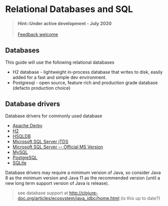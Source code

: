 # Relational Databases and SQL
> #### Hint::Under active development - July 2020
> [Feedback welcome](https://github.com/practicalli/clojure-webapps-content/issues)

## Databases
This guide will use the following relational databases

* H2 database - lightweight in-process database that writes to disk, easily added for a fast and simple dev environment.
* Postgresql - open source, feature rich and production grade database (defacto production choice)


## Database drivers
Database drivers for commonly used database

* [Apache Derby](http://search.maven.org/#search%7Cgav%7C1%7Cg%3A%22org.apache.derby%22%20AND%20a%3A%22derby%22)
* [H2](http://search.maven.org/#search%7Cgav%7C1%7Cg%3A%22com.h2database%22%20AND%20a%3A%22h2%22)
* [HSQLDB](http://search.maven.org/#search%7Cgav%7C1%7Cg%3A%22hsqldb%22%20AND%20a%3A%22hsqldb%22)
* [Microsoft SQL Server jTDS](http://search.maven.org/#search%7Cgav%7C1%7Cg%3A%22net.sourceforge.jtds%22%20AND%20a%3A%22jtds%22)
* [Microsoft SQL Server -- Official MS Version](http://search.maven.org/#search%7Cga%7C1%7Cg%3A%22com.microsoft.sqlserver%22%20AND%20a%3A%22mssql-jdbc%22)
* [MySQL](http://search.maven.org/#search%7Cgav%7C1%7Cg%3A%22mysql%22%20AND%20a%3A%22mysql-connector-java%22)
* [PostgreSQL](http://search.maven.org/#search%7Cgav%7C1%7Cg%3A%22org.postgresql%22%20AND%20a%3A%22postgresql%22)
* [SQLite](http://search.maven.org/#search%7Cgav%7C1%7Cg%3A%22org.xerial%22%20AND%20a%3A%22sqlite-jdbc%22)

Database drivers may require a minimum version of Java, so consider Java 8 as the minimum version and Java 11 as the recommended version (until a new long term support version of Java is release).


> see database support at http://clojure-doc.org/articles/ecosystem/java_jdbc/home.html  (is this up to date?)


<!-- ## Reuse connections and connection pooling -->
<!-- SQL queries should reuse connections rather that starting a new connection each time, as this is an expensive operation. -->

<!-- http://clojure-doc.org/articles/ecosystem/java_jdbc/reusing_connections.html -->


<!-- Connection pooling use case: -->
<!-- Financial services corporation using HikariCP connection pool with Oracle DB, establishing a 32 channel connection pool to pull in data via clojure from a Tibco Enterprise message bus. -->




<!-- ## Writing SQL -->

<!-- * [Manipulating data with SQL - clojure-doc.org java.jdbc](http://clojure-doc.org/articles/ecosystem/java_jdbc/using_sql.html) -->
<!-- * [Using DDL and Metadata for common operations](http://clojure-doc.org/articles/ecosystem/java_jdbc/using_ddl.html) - eg. dropping tables -->

<!-- ## datafy / nav -->
<!-- ? what are these and how do they relate -->
